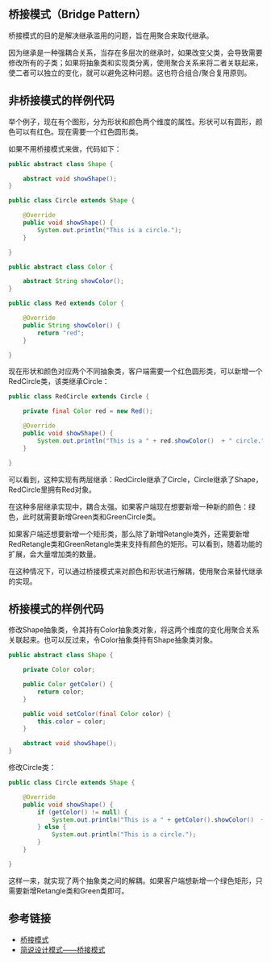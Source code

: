 <!--
date: 2021-12-21T22:34:12+08:00
lastmod: 2021-12-23T22:34:12+08:00
-->
## 桥接模式（Bridge Pattern）

桥接模式的目的是解决继承滥用的问题，旨在用聚合来取代继承。

因为继承是一种强耦合关系，当存在多层次的继承时，如果改变父类，会导致需要修改所有的子类；如果将抽象类和实现类分离，使用聚合关系来将二者关联起来，使二者可以独立的变化，就可以避免这种问题。这也符合组合/聚合复用原则。

## 非桥接模式的样例代码

举个例子，现在有个图形，分为形状和颜色两个维度的属性。形状可以有圆形，颜色可以有红色。现在需要一个红色圆形类。

如果不用桥接模式来做，代码如下：

```java
public abstract class Shape {

    abstract void showShape();
}

public class Circle extends Shape {

    @Override
    public void showShape() {
        System.out.println("This is a circle.");
    }

}

public abstract class Color {

    abstract String showColor();
}

public class Red extends Color {

    @Override
    public String showColor() {
        return "red";
    }

}
```

现在形状和颜色对应两个不同抽象类，客户端需要一个红色圆形类，可以新增一个RedCircle类，该类继承Circle：

```java
public class RedCircle extends Circle {

    private final Color red = new Red();

    @Override
    public void showShape() {
        System.out.println("This is a " + red.showColor()  + " circle.");
    }

}
```

可以看到，这种实现有两层继承：RedCircle继承了Circle，Circle继承了Shape，RedCircle里拥有Red对象。

在这种多层继承实现中，耦合太强。如果客户端现在想要新增一种新的颜色：绿色，此时就需要新增Green类和GreenCircle类。

如果客户端还想要新增一个矩形类，那么除了新增Retangle类外，还需要新增RedRetangle类和GreenRetangle类来支持有颜色的矩形。可以看到，随着功能的扩展，会大量增加类的数量。

在这种情况下，可以通过桥接模式来对颜色和形状进行解耦，使用聚合来替代继承的实现。

## 桥接模式的样例代码

修改Shape抽象类，令其持有Color抽象类对象，将这两个维度的变化用聚合关系关联起来。也可以反过来，令Color抽象类持有Shape抽象类对象。

```java
public abstract class Shape {

    private Color color;

    public Color getColor() {
        return color;
    }

    public void setColor(final Color color) {
        this.color = color;
    }

    abstract void showShape();
}
```

修改Circle类：

```java
public class Circle extends Shape {

    @Override
    public void showShape() {
        if (getColor() != null) {
            System.out.println("This is a " + getColor().showColor()  + " circle.");
        } else {
            System.out.println("This is a circle.");
        }
    }

}
```

这样一来，就实现了两个抽象类之间的解耦。如果客户端想新增一个绿色矩形，只需要新增Retangle类和Green类即可。

## 参考链接

* [桥接模式](https://www.runoob.com/design-pattern/bridge-pattern.html)
* [简说设计模式——桥接模式](https://www.cnblogs.com/adamjwh/p/9033548.html)